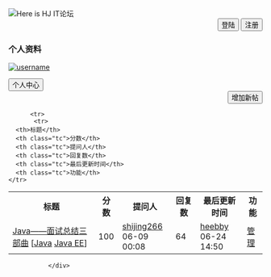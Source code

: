 <!DOCTYPE html>
<html>
<head>
<meta charset="UTF-8">
<title>IT论坛</title>
<link href="css\layout.css" rel="stylesheet" type="text/css" />
</head>
<body>
<div id="container">
   <div id="header"><img alt="Here is HJ IT论坛"  />
   <div id="topmenu"> 
       <div class="text clearfix" style=" text-align:right;">
       <input type="reset" name="reset" value="登陆" onclick="javascrtpt:window.location.href='loginin.jsp'">
<input type="submit" name="submit" value="注册" onclick="javascrtpt:window.location.href='register.jsp'"><br>
</div>
 </div>
    <div class="user_head">
        <h3>个人资料</h3>
            <dl>
              <dt>
                <a href="http://my.csdn.net" target="_blank"><img name="" src="/t0100079c2a0ac4598d.jpg" alt="username" /></a>
              </dt>
            </dl>
      </div>
        <input type="button" name="shopcart" value="个人中心" />
      </form>  
   </div>
   <div class="text clearfix" style="text-align:right;">
<input type="submit" name="Submit" value="增加新帖"  onclick="javascrtpt:window.location.href='add.jsp'"><br>
</div>
       <div class="page_nav">

<div class="content">
  <table>
  <tbody>
   <tr>
      <th>标题</th>
      <th class="tc">分数</th>
      <th class="tc">提问人</th>
      <th class="tc">回复数</th>
      <th class="tc">最后更新时间</th>
      <th class="tc">功能</th>
    </tr>
<tr>
    <td class="title">
      <a href="/topics/392045527" class="title_style_blue title_style_bold" target="_blank" title="Java——面试总结三部曲">Java——面试总结三部曲</a>
      <span class="forum_link">[<span class="parent"><a href="/forums/Java">Java</a></span> <a href="/forums/J2EE">Java EE</a>]</span>
    </td>
    <td class="tc">100</td>
    <td class="tc">
      <a href="http://my.csdn.net/shijing266" rel="nofollow" target="_blank" title="shijing266">shijing266</a><br />
      <span class="time">06-09 00:08</span></td>
    <td class="tc">64</td>
    <td class="tc">
      <a href="http://my.csdn.net/heebby" rel="nofollow" target="_blank" title="heebby">heebby</a><br />
      <span class="time">06-24 14:50</span>
    </td>
    <td class="tc">
      <a href="/topics/392045527/close" target="_blank" onclick="javascrtpt:window.location.href='login.jsp'" >管理</a>
    </td>
  </tr>

          <tr>
           <tr>
      <th>标题</th>
      <th class="tc">分数</th>
      <th class="tc">提问人</th>
      <th class="tc">回复数</th>
      <th class="tc">最后更新时间</th>
      <th class="tc">功能</th>
    </tr>
  </tbody>
  </table>
  </div>

</textarea>
          
               </div>
  </div>
</div>
</body>
</html>
